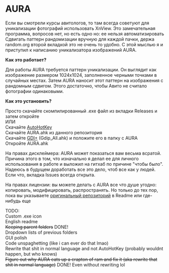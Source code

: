 # AURA
Если вы смотрели курсы авитологов, то там всегда советуют для уникализации фотографий использовать XnView. Это замечательная программа, вопросов нет, но есть одно но: ее нельзя автоматизировать  
Сдвигать паттерн рандомизации вручную для каждой пачки, держа random.org второй вкладкой это не очень то удобно. С этой мыслью я и приступил к написанию уникализатора изображений AURA.

<b>Как это работает?</b>  

Для работы AURA требуется паттерн уникализации. Он выглядит как изображение размером 1024х1024, заполненное черными точками в случайных местах. Затем AURA наносит этот паттерн на изображения с рандомным сдвигом. Этого достаточно, чтобы Авито не считало фотографии одинаковыми.

<b>Как это установить?</b>  

Просто скачайте скомпилированный .exe файл из вкладки Releases и затем откройте  
ИЛИ  
Скачайте [AutoHotKey](https://autohotkey.com)  
Скачайте AURA.ahk из данного репозитория  
Скачайте [GDI+](https://www.autohotkey.com/boards/viewtopic.php?t=6517) (Gdip_All.ahk) и положите его в папку с AURA  
Откройте AURA.ahk  
  
На правах дисклеймера: AURA может показаться вам весьма всратой. Причина этого в том, что изначально я делал ее для личного использования в работе и выложил на гитхаб по причине "чтобы было". Надеюсь в будущем доработать все это дело, чтоб все как у людей. Если что, вкладка Issues всегда открыта.  
  
На правах лицензии: вы можете делать с AURA все что душе угодно: копировать, модифицировать, распространять. Но только до тех пор, пока вы указываете [оригинальный репозиторий](https://github.com/nnmkakouta/AURA) в Readme или где-нибудь еще  

TODO:  
Custom .exe icon  
English readme  
~~Keeping parent folders~~ DONE!   
Dropdown lists of previous folders  
GUI polish  
Code unspaghetting  (like i can ever do that lmao)   
Rewrite that shit in normal language and not AutoHotKey (probably wouldnt happen, but who knows)   
~~Figure out why AURA eats up a crapton of ram and fix it (aka rewrite that shit in normal language)~~ DONE! Even without rewriting lol   
